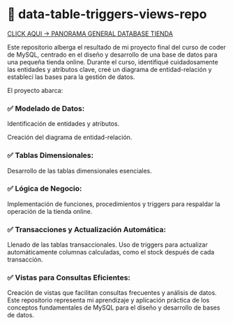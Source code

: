# 📙 data-table-triggers-views-repo

[CLICK AQUI -> PANORAMA GENERAL DATABASE TIENDA](https://docs.google.com/spreadsheets/d/e/2PACX-1vR2OlV1l1-nDLOhjQSxX63VqOE4MNZjz4Mlddd09AuZ3lGGyhRu4_z720rBVY365Q/pubhtml#)

Este repositorio alberga el resultado de mi proyecto final del curso de coder de MySQL, centrado en el diseño y desarrollo de una base de datos para una pequeña tienda online. Durante el curso, identifiqué cuidadosamente las entidades y atributos clave, creé un diagrama de entidad-relación y establecí las bases para la gestión de datos.

El proyecto abarca:

### ✅ Modelado de Datos:

Identificación de entidades y atributos.

Creación del diagrama de entidad-relación.

### ✅ Tablas Dimensionales:

Desarrollo de las tablas dimensionales esenciales.

### ✅ Lógica de Negocio:

Implementación de funciones, procedimientos y triggers para respaldar la operación de la tienda online.

### ✅ Transacciones y Actualización Automática:

Llenado de las tablas transaccionales.
Uso de triggers para actualizar automáticamente columnas calculadas, como el stock después de cada transacción.

### ✅ Vistas para Consultas Eficientes:

Creación de vistas que facilitan consultas frecuentes y análisis de datos.
Este repositorio representa mi aprendizaje y aplicación práctica de los conceptos fundamentales de MySQL para el diseño y desarrollo de bases de datos. 